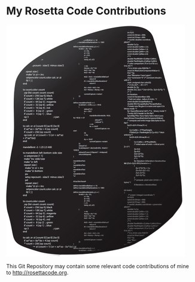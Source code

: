 # My Rosetta Code Contributions
[![The Stone of Rosetta in Code](rosettacode.png)](http://rosettacode.org)

This Git Repository may contain some relevant code contributions of mine to
http://rosettacode.org.
